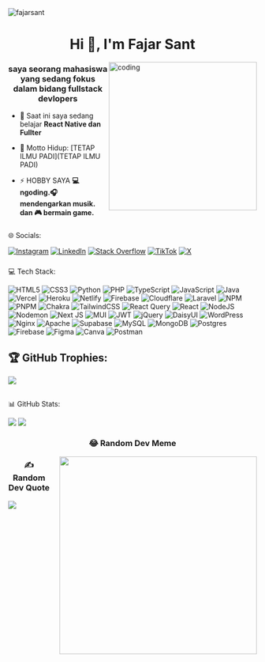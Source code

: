 <div align="left"> 
  <img src="https://komarev.com/ghpvc/?username=fajarsant&label=Profile%20views&color=0e75b6&style=flat" alt="fajarsant" /> 
</div>
<h1 align="center">Hi 👋, I'm Fajar Sant</h1>
 <img alt="coding" width="300" src="https://cdn.dribbble.com/users/1059583/screenshots/4171367/media/5c8264a20b247115b68e6c2f4c97d5e6.gif" align="right" />
 
<div align="left">
  <h3 align="center">saya seorang mahasiswa yang sedang fokus dalam bidang fullstack devlopers</h3>
  
- 🌱 Saat ini saya sedang belajar **React Native dan Fullter**

- 📄 Motto Hidup: [TETAP ILMU PADI](TETAP ILMU PADI)

- ⚡ HOBBY SAYA **💻 ngoding.🎧 mendengarkan musik. dan 🎮 bermain game.**
</div>


###
🌐 Socials:

[![Instagram](https://img.shields.io/badge/Instagram-%23E4405F.svg?logo=Instagram&logoColor=white)](https://instagram.com/fajarsantf)
[![LinkedIn](https://img.shields.io/badge/LinkedIn-%230077B5.svg?logo=linkedin&logoColor=white)](https://linkedin.com/in/fajar-santoso-a33b50277)
[![Stack Overflow](https://img.shields.io/badge/-Stackoverflow-FE7A16?logo=stack-overflow&logoColor=white)](https://stackoverflow.com/users/23607017)
[![TikTok](https://img.shields.io/badge/TikTok-%23000000.svg?logo=TikTok&logoColor=white)](https://tiktok.com/@shinxyc)
[![X](https://img.shields.io/badge/X-black.svg?logo=X&logoColor=white)](https://x.com/Fajarsant)

###

💻 Tech Stack:

![HTML5](https://img.shields.io/badge/html5-%23E34F26.svg?style=plastic&logo=html5&logoColor=white)
![CSS3](https://img.shields.io/badge/css3-%231572B6.svg?style=plastic&logo=css3&logoColor=white)
![Python](https://img.shields.io/badge/python-3670A0?style=plastic&logo=python&logoColor=ffdd54)
![PHP](https://img.shields.io/badge/php-%23777BB4.svg?style=plastic&logo=php&logoColor=white)
![TypeScript](https://img.shields.io/badge/typescript-%23007ACC.svg?style=plastic&logo=typescript&logoColor=white)
![JavaScript](https://img.shields.io/badge/javascript-%23323330.svg?style=plastic&logo=javascript&logoColor=%23F7DF1E)
![Java](https://img.shields.io/badge/java-%23ED8B00.svg?style=plastic&logo=openjdk&logoColor=white)
![Vercel](https://img.shields.io/badge/vercel-%23000000.svg?style=plastic&logo=vercel&logoColor=white)
![Heroku](https://img.shields.io/badge/heroku-%23430098.svg?style=plastic&logo=heroku&logoColor=white)
![Netlify](https://img.shields.io/badge/netlify-%23000000.svg?style=plastic&logo=netlify&logoColor=#00C7B7)
![Firebase](https://img.shields.io/badge/firebase-%23039BE5.svg?style=plastic&logo=firebase)
![Cloudflare](https://img.shields.io/badge/Cloudflare-F38020?style=plastic&logo=Cloudflare&logoColor=white)
![Laravel](https://img.shields.io/badge/laravel-%23FF2D20.svg?style=plastic&logo=laravel&logoColor=white)
![NPM](https://img.shields.io/badge/NPM-%23CB3837.svg?style=plastic&logo=npm&logoColor=white)
![PNPM](https://img.shields.io/badge/pnpm-%234a4a4a.svg?style=plastic&logo=pnpm&logoColor=f69220)
![Chakra](https://img.shields.io/badge/chakra-%234ED1C5.svg?style=plastic&logo=chakraui&logoColor=white)
![TailwindCSS](https://img.shields.io/badge/tailwindcss-%2338B2AC.svg?style=plastic&logo=tailwind-css&logoColor=white)
![React Query](https://img.shields.io/badge/-React%20Query-FF4154?style=plastic&logo=react%20query&logoColor=white)
![React](https://img.shields.io/badge/react-%2320232a.svg?style=plastic&logo=react&logoColor=%2361DAFB)
![NodeJS](https://img.shields.io/badge/node.js-6DA55F?style=plastic&logo=node.js&logoColor=white)
![Nodemon](https://img.shields.io/badge/NODEMON-%23323330.svg?style=plastic&logo=nodemon&logoColor=%BBDEAD)
![Next JS](https://img.shields.io/badge/Next-black?style=plastic&logo=next.js&logoColor=white)
![MUI](https://img.shields.io/badge/MUI-%230081CB.svg?style=plastic&logo=mui&logoColor=white)
![JWT](https://img.shields.io/badge/JWT-black?style=plastic&logo=JSON%20web%20tokens)
![jQuery](https://img.shields.io/badge/jquery-%230769AD.svg?style=plastic&logo=jquery&logoColor=white)
![DaisyUI](https://img.shields.io/badge/daisyui-5A0EF8?style=plastic&logo=daisyui&logoColor=white)
![WordPress](https://img.shields.io/badge/WordPress-%23117AC9.svg?style=plastic&logo=WordPress&logoColor=white)
![Nginx](https://img.shields.io/badge/nginx-%23009639.svg?style=plastic&logo=nginx&logoColor=white)
![Apache](https://img.shields.io/badge/apache-%23D42029.svg?style=plastic&logo=apache&logoColor=white)
![Supabase](https://img.shields.io/badge/Supabase-3ECF8E?style=plastic&logo=supabase&logoColor=white)
![MySQL](https://img.shields.io/badge/mysql-%2300000f.svg?style=plastic&logo=mysql&logoColor=white)
![MongoDB](https://img.shields.io/badge/MongoDB-%234ea94b.svg?style=plastic&logo=mongodb&logoColor=white)
![Postgres](https://img.shields.io/badge/postgres-%23316192.svg?style=plastic&logo=postgresql&logoColor=white)
![Firebase](https://img.shields.io/badge/Firebase-039BE5?style=plastic&logo=Firebase&logoColor=white)
![Figma](https://img.shields.io/badge/figma-%23F24E1E.svg?style=plastic&logo=figma&logoColor=white)
![Canva](https://img.shields.io/badge/Canva-%2300C4CC.svg?style=plastic&logo=Canva&logoColor=white)
![Postman](https://img.shields.io/badge/Postman-FF6C37?style=plastic&logo=postman&logoColor=white)


## 🏆 GitHub Trophies:
![](https://github-profile-trophy.vercel.app/?username=FajarSant&theme=dracula&no-frame=false&no-bg=false&margin-w=4)
##
📊 GitHub Stats:

![](https://github-readme-streak-stats.herokuapp.com/?user=FajarSant&theme=dark&hide_border=false)
![](https://github-readme-stats.vercel.app/api/top-langs/?username=FajarSant&theme=dark&hide_border=false&include_all_commits=false&count_private=false&layout=compact)


<div align="center">
  <h3>😂 Random Dev Meme</h3>
  <img src="https://randommeme-five.vercel.app/" style="float: right; height: 400px; margin-left: 20px;" />
  <h3>✍️ Random Dev Quote</h3>
  <img src="https://quotes-github-readme.vercel.app/api?type=vertical&theme=radical" style="float: left;" />
</div>
